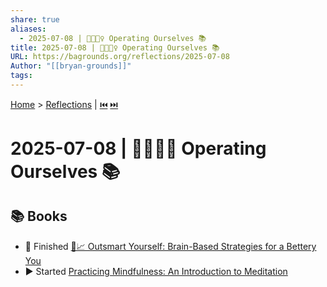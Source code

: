 ```yaml
---
share: true
aliases:
  - 2025-07-08 | 🧠🧘🏼‍♀️ Operating Ourselves 📚
title: 2025-07-08 | 🧠🧘🏼‍♀️ Operating Ourselves 📚
URL: https://bagrounds.org/reflections/2025-07-08
Author: "[[bryan-grounds]]"
tags: 
---
```

[Home](../index.md) > [Reflections](./index.md) | [⏮️](./2025-07-07.md) [⏭️](./2025-07-09.md)  
# 2025-07-08 | 🧠🧘🏼‍♀️ Operating Ourselves 📚  
## 📚 Books  
- 🏁 Finished [🧠📈 Outsmart Yourself: Brain-Based Strategies for a Bettery You](../books/outsmart-yourself-brain-based-strategies-for-a-bettery-you.md)  
- ▶️ Started [Practicing Mindfulness: An Introduction to Meditation](../books/practicing-mindfulness-an-introduction-to-meditation.md)
